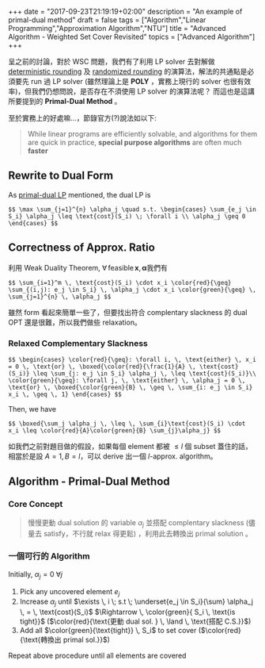 +++
date =  "2017-09-23T21:19:19+02:00"
description = "An example of primal-dual method"
draft = false
tags = ["Algorithm","Linear Programming","Approximation Algorithm","NTU"]
title =  "Advanced Algorithm - Weighted Set Cover Revisited"
topics = ["Advanced Algorithm"]
+++

呈之前的討論，對於 WSC 問題，我們有了利用 LP solver 去對解做 [deterministic rounding](https://sunprinces.github.io/learning/2017/08/advanced-algorithm---vertex-cover-problem/) 及 [randomized rounding](https://sunprinces.github.io/learning/2017/08/advanced-algorithm---weighted-set-cover/) 的演算法，解法的共通點是必須要先 run 過 LP solver (雖然理論上是 **POLY** ，實務上現行的 solver 也很有效率)，但我們仍想問說，是否存在不須使用 LP solver 的演算法呢？ 而這也是這講所要提到的 **Primal-Dual Method** 。 

<!--more-->

至於實務上的好處嘛...，節錄官方(?)說法如以下:

> While linear programs are efficiently solvable, and algorithms for them are quick in practice, **special purpose algorithms** are often much **faster**

<!--而我自己的一點點感覺是，如此證明 ratio 可以用更簡便的方式，去用上題目所給的已知條件 ( 利用-->
<!--**relaxed** complentary slackness 直接 include 進來 ) 。-->


## Rewrite to Dual Form

As [primal-dual LP](http://localhost:1313/learning/2017/08/advanced-algorithm---linear-programming/) mentioned, the dual LP is

``$$
\max \sum_{j=1}^{n} \alpha_j \quad s.t. \begin{cases}
\sum_{e_j \in S_i} \alpha_j \leq \text{cost}(S_i) \; \forall i \\
\alpha_j \geq 0
\end{cases}
$$``

## Correctness of Approx. Ratio

利用 Weak Duality Theorem, <span>$\forall \, \text{feasible} \, \mathbf{x}, \mathbf{\alpha}$</span>我們有

``$$
\sum_{i=1}^m \, \text{cost}(S_i) \cdot x_i \color{red}{\geq} \sum_{(i,j): e_j
\in S_i} \, \alpha_j \cdot x_i \color{green}{\geq} \, \sum_{j=1}^{n} \, \alpha_j
$$``

雖然 form 看起來簡單一些了，但要找出符合 complentary slackness 的 dual OPT 還是很難，所以我們做些 relaxation。

### Relaxed Complementary Slackness
``$$
\begin{cases}
\color{red}{\geq}: \forall i, \, \text{either} \, x_i = 0 \, \text{or} \,
\boxed{\color{red}{\frac{1}{A} \, \text{cost}(S_i)} \leq \sum_{j: e_j \in S_i} \alpha_j \, \leq
\text{cost}(S_i)}\\
\color{green}{\geq}: \forall j, \, \text{either} \, \alpha_j = 0 \, \text{or} \,
\boxed{\color{green}{B} \, \geq \, \sum_{i: e_j \in S_i} x_i \, \geq \, 1}
\end{cases}
$$``

Then, we have

``$$
\boxed{\sum_j \alpha_j \, \leq \, \sum_{i}\text{cost}(S_i) \cdot x_i \leq \color{red}{A}\color{green}{B}
\sum_{j}\alpha_j}
$$``


如我們之前對題目做的假設，如果每個 element 都被 <span>$\leq l$</span> 個 subset
蓋住的話，相當於是設 <span>$A = 1, B = l$</span>，可以 derive 出一個 <span>$l$</span>-approx. algorithm。

## Algorithm - Primal-Dual Method

### Core Concept
> 慢慢更動 dual solution 的 variable <span>$\alpha_j$</span> 並搭配 complentary slackness (儘量去 satisfy，不行就 relax 得更鬆) ，利用此去轉換出 primal solution 。

### 一個可行的 Algorithm

Initially, <span>$\alpha_j = 0 \; \forall j$</span>

1. Pick any uncovered element <span>$e_j$</span>
2. Increase <span>$\alpha_j$</span> until <span>$\exists \, i \; s.t \; \underset{e_j \in S_i}{\sum} \alpha_j \, = \, \text{cost}(S_i)$</span> <span>$\Rightarrow \, \color{green}{ S_i \, \text{is tight}}$</span> (<span>$\color{red}{\text{更動 dual sol. } \, \land \, \text{搭配 C.S.}}$</span>)
3. Add all <span>$\color{green}{\text{tight}} \, S_i$</span> to set cover
   (<span>$\color{red}{\text{轉換出 primal sol.}}$</span>)

Repeat above procedure until all elements are covered
